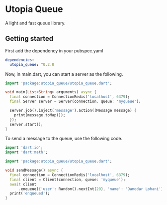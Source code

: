 # Utopia Queue

A light and fast queue library.

## Getting started

First add the dependency in your pubspec.yaml

```yaml
dependencies:
  utopia_queue: ^0.2.0
```

Now, in main.dart, you can start a server as the following.

```dart
import 'package:utopia_queue/utopia_queue.dart';

void main(List<String> arguments) async {
  final connection = ConnectionRedis('localhost', 6379);
  final Server server = Server(connection, queue: 'myqueue');

  server.job().inject('message').action((Message message) {
    print(message.toMap());
  });
  server.start();
}

```

To send a message to the queue, use the following code.

```dart
import 'dart:io';
import 'dart:math';

import 'package:utopia_queue/utopia_queue.dart';

void sendMessage() async {
  final connection = ConnectionRedis('localhost', 6379);
  final client = Client(connection, queue: 'myqueue');
  await client
      .enqueue({'user': Random().nextInt(20), 'name': 'Damodar Lohani'});
  print('enqueued');
}
```
